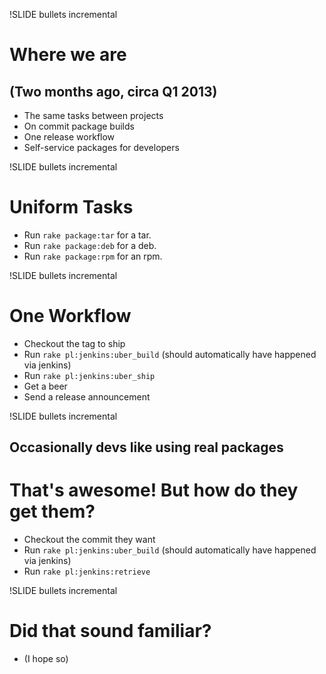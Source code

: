 !SLIDE bullets incremental
# Where we are #
## (Two months ago, circa Q1 2013) ##

* The same tasks between projects
* On commit package builds
* One release workflow
* Self-service packages for developers

!SLIDE bullets incremental
# Uniform Tasks #

* Run `rake package:tar` for a tar.
* Run `rake package:deb` for a deb.
* Run `rake package:rpm` for an rpm.

!SLIDE bullets incremental
# One Workflow #

* Checkout the tag to ship
* Run `rake pl:jenkins:uber_build` (should automatically have happened via jenkins)
* Run `rake pl:jenkins:uber_ship`
* Get a beer
* Send a release announcement


!SLIDE bullets incremental
## Occasionally devs like using real packages ##
# That's awesome! But how do they get them? #
* Checkout the commit they want
* Run `rake pl:jenkins:uber_build` (should automatically have happened via jenkins)
* Run `rake pl:jenkins:retrieve`

!SLIDE bullets incremental
# Did that sound familiar? #
* (I hope so)
